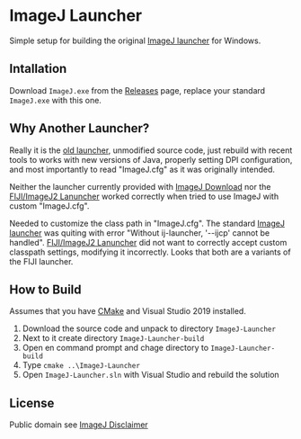 ImageJ Launcher
===============
Simple setup for building the original [ImageJ launcher](https://imagej.nih.gov/ij/download/tools/Launcher.cpp) for Windows.


Intallation
-----------
Download `ImageJ.exe` from the [Releases](https://github.com/ij-plugins/ImageJ-Launcher/releases) page, replace your standard `ImageJ.exe` with this one.


Why Another Launcher?
---------------------
Really it is the [old launcher](https://imagej.nih.gov/ij/download/tools/Launcher.cpp), unmodified source code, just rebuild with recent tools to works with new versions of Java, properly setting DPI configuration, and most importantly to read "ImageJ.cfg" as it was originally intended.

Neither the launcher currently provided with [ImageJ Download](https://imagej.nih.gov/ij/download.html) nor the [FIJI/ImageJ2 Lanuncher](https://imagej.net/learn/launcher) worked correctly when tried to use ImageJ with custom "ImageJ.cfg". 

Needed to customize the class path in "ImageJ.cfg". The standard [ImageJ launcher](https://imagej.nih.gov/ij/download.html) was quiting with error "Without ij-launcher, '--ijcp' cannot be handled". [FIJI/ImageJ2 Lanuncher](https://imagej.net/learn/launcher) did not want to correctly accept custom classpath settings, modifying it incorrectly. Looks that both are a variants of the FIJI launcher.


How to Build
------------
Assumes that you have [CMake](https://cmake.org/) and Visual Studio 2019 installed.
1. Download the source code and unpack to directory `ImageJ-Launcher`
2. Next to it create directory `ImageJ-Launcher-build`
3. Open en command prompt and chage directory to `ImageJ-Launcher-build`
4. Type `cmake ..\ImageJ-Launcher`
5. Open `ImageJ-Launcher.sln` with Visual Studio and rebuild the solution


License
-------
Public domain see [ImageJ Disclaimer](https://imagej.nih.gov/ij/disclaimer.html)